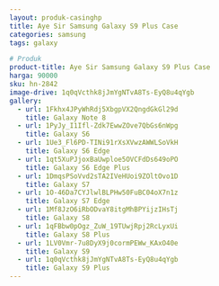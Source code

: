 ```yaml
---
layout: produk-casinghp
title: Aye Sir Samsung Galaxy S9 Plus Case
categories: samsung
tags: galaxy

# Produk
product-title: Aye Sir Samsung Galaxy S9 Plus Case
harga: 90000
sku: hn-2842
image-drive: 1q0qVcthk8jJmYgNTvA8Ts-EyQ8u4qYgb
gallery:
  - url: 1Fkhx4JPyWhRdj5XbgpVX2QngdGkGl29d
    title: Galaxy Note 8
  - url: 1PyJy_I1Ifl-Zdk7EwwZOve7QbGs6nWpg
    title: Galaxy S6
  - url: 1Ue3_Fl6PD-TINi91rXsXVwzAWWLSoVkH
    title: Galaxy S6 Edge
  - url: 1qt5XuPJjoxBaUwploe5OVCFdDs649oPO
    title: Galaxy S6 Edge Plus
  - url: 1DmqsPSoVvd2sTA2IVeHUoi9ZOltOvo1D
    title: Galaxy S7
  - url: 1O-46Da7CYJlwlBLPHw50FuBC04oX7n1z
    title: Galaxy S7 Edge
  - url: 1Mf8JzO6iRbODvaY8itgMhBPYijzIHsTj
    title: Galaxy S8
  - url: 1qFBbw0pOgz_ZuW_19TUwjRpj2RcLyxUi
    title: Galaxy S8 Plus
  - url: 1LV0Vmr-7u8DyX9j0cormPEWw_KAxO40e
    title: Galaxy S9
  - url: 1q0qVcthk8jJmYgNTvA8Ts-EyQ8u4qYgb
    title: Galaxy S9 Plus
---
```

